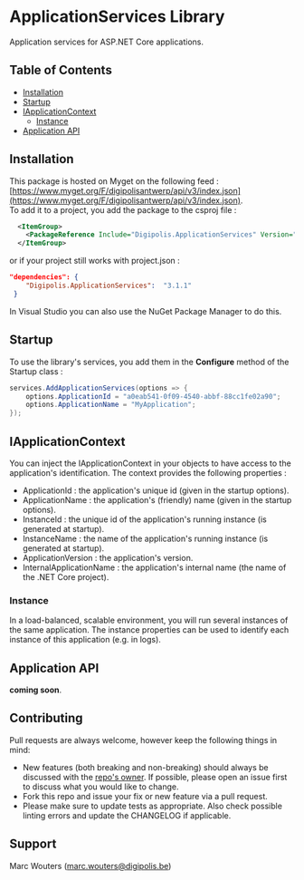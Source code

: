 # ApplicationServices Library

Application services for ASP.NET Core applications.

## Table of Contents

<!-- START doctoc generated TOC please keep comment here to allow auto update -->
<!-- DON'T EDIT THIS SECTION, INSTEAD RE-RUN doctoc TO UPDATE -->


- [Installation](#installation)
- [Startup](#startup)
- [IApplicationContext](#iapplicationcontext)
  - [Instance](#instance)
- [Application API](#application-api)

<!-- END doctoc generated TOC please keep comment here to allow auto update -->


## Installation

This package is hosted on Myget on the following feed : [https://www.myget.org/F/digipolisantwerp/api/v3/index.json](https://www.myget.org/F/digipolisantwerp/api/v3/index.json).  
To add it to a project, you add the package to the csproj file :

```xml
  <ItemGroup>
    <PackageReference Include="Digipolis.ApplicationServices" Version="3.1.1" />
  </ItemGroup>
``` 

or if your project still works with project.json :

``` json 
"dependencies": {
    "Digipolis.ApplicationServices":  "3.1.1"
 }
``` 

In Visual Studio you can also use the NuGet Package Manager to do this.

## Startup

To use the library's services, you add them in the **Configure** method of the Startup class :

```csharp
services.AddApplicationServices(options => {
    options.ApplicationId = "a0eab541-0f09-4540-abbf-88cc1fe02a90";
    options.ApplicationName = "MyApplication";
});
```  

## IApplicationContext

You can inject the IApplicationContext in your objects to have access to the application's identification. The context provides the following properties :

- ApplicationId : the application's unique id (given in the startup options).
- ApplicationName : the application's (friendly) name (given in the startup options).
- InstanceId : the unique id of the application's running instance (is generated at startup).
- InstanceName : the name of the application's running instance (is generated at startup).
- ApplicationVersion : the application's version.
- InternalApplicationName : the application's internal name (the name of the .NET Core project).


### Instance

In a load-balanced, scalable environment, you will run several instances of the same application. The instance properties can be used to identify each 
instance of this application (e.g. in logs).

## Application API

__coming soon__.

## Contributing

Pull requests are always welcome, however keep the following things in mind:

- New features (both breaking and non-breaking) should always be discussed with the [repo's owner](#support). If possible, please open an issue first to discuss what you would like to change.
- Fork this repo and issue your fix or new feature via a pull request.
- Please make sure to update tests as appropriate. Also check possible linting errors and update the CHANGELOG if applicable.

## Support

Marc Wouters (<marc.wouters@digipolis.be>)
